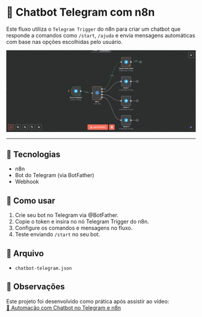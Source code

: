 # 🤖 Chatbot Telegram com n8n

Este fluxo utiliza o `Telegram Trigger` do n8n para criar um chatbot que responde a comandos como `/start`, `/ajuda` e envia mensagens automáticas com base nas opções escolhidas pelo usuário.

![Fluxo do chatbot no n8n](https://github.com/claramoura03/fluxos-n8n/blob/main/chatbot-telegram/estrutura-do-fluxo.png.png?raw=true)

---

## 🚀 Tecnologias
- n8n
- Bot do Telegram (via BotFather)
- Webhook

## 🔁 Como usar
1. Crie seu bot no Telegram via @BotFather.
2. Copie o token e insira no nó Telegram Trigger do n8n.
3. Configure os comandos e mensagens no fluxo.
4. Teste enviando `/start` no seu bot.

## 📁 Arquivo
- `chatbot-telegram.json`

## 📌 Observações
Este projeto foi desenvolvido como prática após assistir ao vídeo:  
[🔗 Automação com Chatbot no Telegram e n8n](https://www.youtube.com/watch?v=G_U0-UMD_9E)
